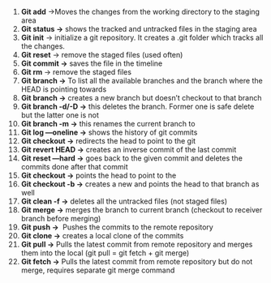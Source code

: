 
1. **Git add** ->Moves the changes from the working directory to the staging area
2. **Git status ->** shows the tracked and untracked files in the staging area
3. **Git init** -> initialize a git repository. It creates a .git folder which tracks all the changes.
4. **Git reset** -> remove the staged files (used often)
5. **Git commit ->** saves the file in the timeline
6. **Git rm <file name>** -> remove the staged files
7.  **Git branch ->** To list all the available branches and the branch where the HEAD is pointing towards
8. **Git branch <branch name> ->** creates a new branch but doesn’t checkout to that branch
9. **Git branch -d/-D <branch name> ->** this deletes the branch. Former one is safe delete but the latter one is not
10. **Git branch -m <branch name> ->** this renames the current branch to <branch name>
11. **Git log —oneline ->** shows the history of git commits
12. **Git checkout <sha1 hash> ->** redirects the head to point to the git
13. **Git revert HEAD ->** creates an inverse commit of the last commit
14. **Git reset —hard <SHA1 Hash> ->** goes back to the given commit and deletes the commits done after that commit
15. **Git checkout <branch name> ->** points the head to point to the <branch name>
16. **Git checkout -b <branch name> ->** creates a new <branch> and points the head to that branch as well
17. **Git clean -f ->** deletes all the untracked files (not staged files)
18. **Git merge <branch name> ->** merges the branch <branch name> to current branch (checkout to receiver branch before merging)
19. **Git push ->**  Pushes the commits to the remote repository
20. **Git clone ->** creates a local clone of the commits
21. **Git pull ->** Pulls the latest commit from remote repository and merges them into the local (git pull = git fetch + git merge)
22. **Git fetch ->** Pulls the latest commit from remote repository but do not merge, requires separate git merge command